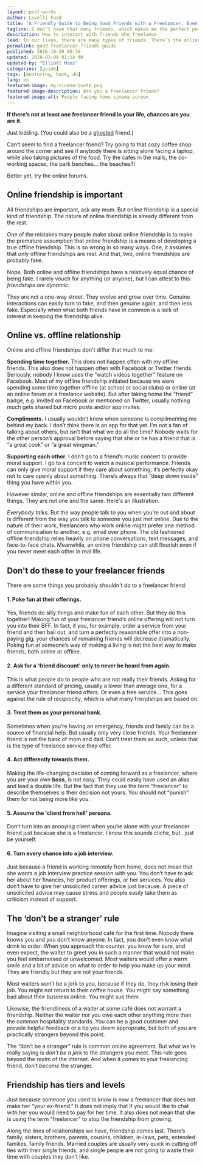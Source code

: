 ```yaml
---
layout: post-words
author: Lovelli Fuad
title: "A Friendly Guide to Being Good Friends with a Freelancer, Even If You’re Not One"
tagline: I don't have that many friends, which makes me the perfect person to write about friendship.
description: How to interact with friends who freelance
lead: In our lives, there are many types of friends. There’s the online friend, the offline friend, the Twitter friend, the Facebook friend, the blogging friend, the childhood friend, and nowadays, <b>the freelancer friend</b>.
permalink: good-freelancer-friends-guide
published: 2016-10-20 00:38
updated: 2020-03-04 01:14 AM
updated-by: "Elliott Maoz"
categories: [guide]
tags: [mentoring, hack, do]
lang: en
featured-image: my-cinema-quote.png
featured-image-description: Are you a freelancer friend?
featured-image-alt: People facing home cinema screen
---
```

  <div class="fix-7x-12 toCenter mb-5 w3-medium">
  <p><b>If there’s not at least one freelancer friend in your life, chances are you are it.</b></p> 
  <p>Just kidding. (You could also be a <a href="https://01.media/11-weird-and-wonderful-new-merriam-webster-entries-from-tech" class="blue">ghosted</a> friend.)</p>
  <p>Can’t seem to find a freelancer friend? Try going to that cozy coffee shop around the corner and see if anybody there is sitting alone facing a laptop, while also taking pictures of the food. Try the cafes in the malls, the co-working spaces, the park benches… the beaches?!</p>
  <p>Better yet, try the online forums.</p></div>

<div class="fix-7x-12 toCenter mb-5 w3-medium"><h2 class="font-weight-bold">Online friendship is important</h2></div>

<div class="fix-7x-12 toCenter mb-5 w3-medium">
<p>All friendships are important, ask any mum. But online friendship is a special kind of friendship. The nature of online friendship is already different from the rest.</p>
<p>One of the mistakes many people make about online friendship is to make the premature assumption that online friendship is a means of developing a true offline friendship. This is so wrong in so many ways. One, it assumes that only offline friendships are real. And that, two, online friendships are probably fake.</p>
<p>Nope. Both online and offline friendships have a relatively equal chance of being fake. I rarely vouch for anything (or anyone), but I can attest to this: <em>friendships are dynamic.</em></p>
<p>They are not a one-way street. They evolve and grow over time. Genuine interactions can easily turn to fake, and then genuine again, and then less fake. Especially when what both friends have in common is a lack of interest in keeping the friendship alive.</p></div>

<div class="fix-7x-12 toCenter mb-5 w3-medium"><h2 class="font-weight-bold">Online vs. offline relationship</h2></div>

<div class="fix-7x-12 toCenter mb-0 w3-medium">
<p>Online and offline friendships don't differ that much to me:</p>
<p><b>Spending time together.</b> This does not happen often with my offline friends. This also does not happen often with Facebook or Twitter friends. Seriously, nobody I know uses the “watch videos together” feature on Facebook. Most of my offline friendship initiated because we were spending some time together offline (at school or social clubs) or online (at an online forum or a freelance website). But after taking home the “friend” badge, e.g. invited on Facebook or mentioned on Twitter, usually nothing much gets shared but micro posts and/or app invites.</p> 
<p><b>Compliments.</b> I usually wouldn’t know when someone is complimenting me behind my back. I don’t think there is an app for that yet. I’m not a fan of talking about others, but isn’t that what we do all the time? Nobody waits for the other person’s approval before saying that she or he has a friend that is “a great cook” or “a great wingman.”</p>  
<p><b>Supporting each other.</b> I don’t go to a friend’s music concert to provide moral support. I go to a concert to watch a musical performance. Friends can only give moral support if they care about something; it’s perfectly okay not to care openly about something. There’s always that “deep down inside” thing you have within you.</p> 
<p>However similar, online and offline friendships are essentially two different things. They are not one and the same. Here's an illustration.</p></div>

<div class="fix-7x-12 toCenter mb-5 pb-3 w3-xlarge">
<p class="py-my-0"><em>Everybody talks.</em> But the way people talk to you when you’re out and about is different from the way you talk to someone you just met online. Due to the nature of their work, freelancers who work online might prefer one method of communication to another, e.g. email over phone. The old fashioned offline friendship relies heavily on phone conversations, text messages, and face-to-face chats. Meanwhile, an online friendship can still flourish even if you never meet each other in real life.</p></div>

<div class="fix-7x-12 toCenter mb-5 w3-medium"><h2 class="font-weight-bold">Don't do these to your freelancer friends</h2></div>

<div class="fix-7x-12 toCenter mb-5 w3-medium">

<p>There are some things you probably shouldn't do to a freelancer friend:</p>

<h4 class="call-to-action">1. Poke fun at their offerings.</h4>
<p>Yes, friends do silly things and make fun of each other. But they do this together! Making fun of your freelancer friend’s online offering will not turn you into their BFF. In fact, if you, for example, order a service from your friend and then bail out, and turn a perfectly reasonable offer into a non-paying gig, your chances of remaining friends will decrease dramatically. Poking fun at someone’s way of making a living is not the best way to make friends, both online or offline.</p>

<h4 class="call-to-action">2. Ask for a 'friend discount' only to never be heard from again.</h4>
<p>This is what people do to people who are not really their friends. Asking for a different standard of pricing, usually a lower than average one, for a service your freelancer friend offers. Or even a free service… This goes against the rule of reciprocity, which is what many friendships are based on.</p> 

<h4 class="call-to-action">3. Treat them as your personal bank.</h4>
<p>Sometimes when you’re having an emergency, friends and family can be a source of financial help. But usually only very close friends. Your freelancer friend is not the bank of mom and dad. Don’t treat them as such, unless that is the type of freelance service they offer.</p>

<h4 class="call-to-action">4. Act differently towards them.</h4> 
<p>Making the life-changing decision of coming forward as a freelancer, where you are your own <b>boss</b>, is not easy. They could easily have used an alias and lead a double life. But the fact that they use the term “freelancer” to describe themselves is their decision not yours. You should not “punish” them for not being more like you.</p>

<h4 class="call-to-action">5. Assume the 'client from hell' persona.</h4>
<p>Don’t turn into an annoying client when you’re alone with your freelancer friend just because she is a freelancer. I know this sounds cliche, but.. just be yourself.</p>

<h4 class="call-to-action">6. Turn every chance into a job interview.</h4>
<p>Just because a friend is working remotely from home, does not mean that she wants a job interview practice session with you. You don’t have to ask her about her finances, her product offerings, or her services. You also don’t have to give her unsolicited career advice just because. A piece of unsolicited advice may cause stress and people easily take them as criticism instead of support.</p></div>

<div class="fix-7x-12 toCenter mb-5 w3-medium"><h2 class="font-weight-bold">The ‘don’t be a stranger’ rule</h2></div>

<div class="fix-7x-12 toCenter mb-0 w3-medium">
<p class="toLeft">Imagine visiting a small neighborhood café for the first time. Nobody there knows you and you don’t know anyone. In fact, you don’t even know what drink to order. When you approach the counter, you know for sure, and even expect, the waiter to greet you in such a manner that would not make you feel embarrassed or unwelcomed. Most waiters would offer a warm smile and a bit of advice on what to order to help you make up your mind. They are friendly but they are not your friends.</p></div>

<div class="fix-7x-12 toCenter mb-0 w3-xlarge">
<p>Most waiters won’t be a jerk to you, because if they do, they risk losing their job. You might not return to their coffee house. You might say something bad about their business online. You might sue them.</p></div>

<div class="fix-7x-12 toCenter mb-5 w3-medium"><p>Likewise, the friendliness of a waiter at some café does not warrant a friendship. Neither the waiter nor you owe each other anything more than the common hospitality standards. You can be a good customer and provide helpful feedback or a tip you deem appropriate, but both of you are practically strangers beyond this point.</p>
<p>The “don’t be a stranger” rule is common online agreement. But what we’re really saying is <em>don’t be a jerk</em> to the strangers you meet. This rule goes beyond the realm of the internet. And when it comes to your freelancing friend, don’t <em>become</em> the stranger.</p></div> 


<div class="fix-7x-12 toCenter mb-5 w3-medium"><h2 class="font-weight-bold">Friendship has tiers and levels</h2></div>

<div class="fix-7x-12 toCenter mb-0 w3-medium">
<p>Just because someone you used to know is now a freelancer that does not make her “your ex-friend.” It does not imply that if you would like to chat with her you would need to pay for her time. It also does not mean that she is using the term “freelancer” to stop the friendship from growing.</p> 
<p>Along the lines of relationships we have, friendship comes last. There’s family, sisters, brothers, parents, cousins, children, in-laws, pets, extended families, family friends. Married couples are usually very quick in cutting off ties with their single friends, and single people are not going to waste their time with couples they don’t like.</p></div>
